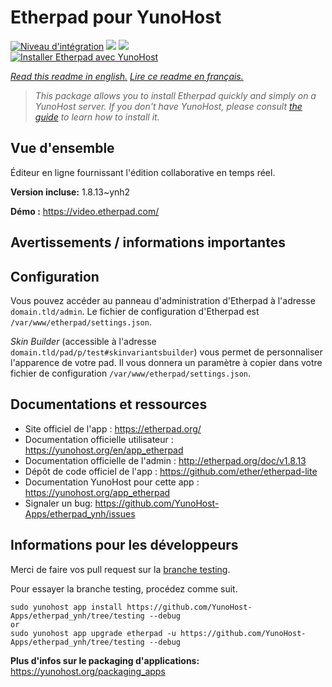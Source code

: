 # Etherpad pour YunoHost

[![Niveau d'intégration](https://dash.yunohost.org/integration/etherpad.svg)](https://dash.yunohost.org/appci/app/etherpad) ![](https://ci-apps.yunohost.org/ci/badges/etherpad.status.svg) ![](https://ci-apps.yunohost.org/ci/badges/etherpad.maintain.svg)  
[![Installer Etherpad avec YunoHost](https://install-app.yunohost.org/install-with-yunohost.svg)](https://install-app.yunohost.org/?app=etherpad)

*[Read this readme in english.](./README.md)*
*[Lire ce readme en français.](./README_fr.md)*

> *This package allows you to install Etherpad quickly and simply on a YunoHost server.
If you don't have YunoHost, please consult [the guide](https://yunohost.org/#/install) to learn how to install it.*

## Vue d'ensemble

Éditeur en ligne fournissant l'édition collaborative en temps réel.

**Version incluse:** 1.8.13~ynh2

**Démo :** https://video.etherpad.com/

## Avertissements / informations importantes

## Configuration

Vous pouvez accéder au panneau d'administration d'Etherpad à l'adresse `domain.tld/admin`. Le fichier de configuration d'Etherpad est `/var/www/etherpad/settings.json`.

*Skin Builder* (accessible à l'adresse `domain.tld/pad/p/test#skinvariantsbuilder`) vous permet de personnaliser l'apparence de votre pad. Il vous donnera un paramètre à copier dans votre fichier de configuration `/var/www/etherpad/settings.json`.

## Documentations et ressources

* Site officiel de l'app : https://etherpad.org/
* Documentation officielle utilisateur : https://yunohost.org/en/app_etherpad
* Documentation officielle de l'admin : http://etherpad.org/doc/v1.8.13
* Dépôt de code officiel de l'app :  https://github.com/ether/etherpad-lite
* Documentation YunoHost pour cette app : https://yunohost.org/app_etherpad
* Signaler un bug: https://github.com/YunoHost-Apps/etherpad_ynh/issues

## Informations pour les développeurs

Merci de faire vos pull request sur la [branche testing](https://github.com/YunoHost-Apps/etherpad_ynh/tree/testing).

Pour essayer la branche testing, procédez comme suit.
```
sudo yunohost app install https://github.com/YunoHost-Apps/etherpad_ynh/tree/testing --debug
or
sudo yunohost app upgrade etherpad -u https://github.com/YunoHost-Apps/etherpad_ynh/tree/testing --debug
```

**Plus d'infos sur le packaging d'applications:** https://yunohost.org/packaging_apps